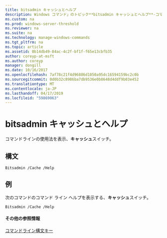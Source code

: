 ```yaml
---
title: bitsadmin キャッシュとヘルプ
description: Windows コマンド」のトピック**bitsadmin キャッシュとヘルプ**-コマンドラインの使用法を表示、**キャッシュ**スイッチ。
ms.custom: na
ms.prod: windows-server-threshold
ms.reviewer: na
ms.suite: na
ms.technology: manage-windows-commands
ms.tgt_pltfrm: na
ms.topic: article
ms.assetid: 0b14db49-84ac-4c2f-bf1f-f65e13cbfb35
author: coreyp-at-msft
ms.author: coreyp
manager: dongill
ms.date: 10/16/2017
ms.openlocfilehash: 7af78c21f4d96886d1050a95dc16594159bc2c0b
ms.sourcegitcommit: 0d0b32c8986ba7db9536e0b8648d4ddf9b03e452
ms.translationtype: MT
ms.contentlocale: ja-JP
ms.lasthandoff: 04/17/2019
ms.locfileid: "59869063"
---
```

# <a name="bitsadmin-cache-and-help"></a>bitsadmin キャッシュとヘルプ



コマンドラインの使用法を表示、**キャッシュ**スイッチ。

## <a name="syntax"></a>構文

```
Bitsadmin /Cache /Help 
```

## <a name="BKMK_examples"></a>例

次のコマンドのコマンド ライン ヘルプを表示する、**キャッシュ**スイッチ。
```
Bitsadmin /Cache /Help
```

#### <a name="additional-references"></a>その他の参照情報

[コマンドライン構文キー](command-line-syntax-key.md)